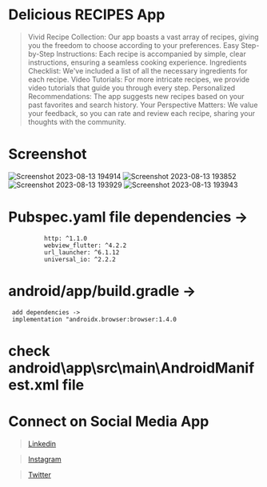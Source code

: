 # Delicious RECIPES App 

> Vivid Recipe Collection: Our app boasts a vast array of recipes, giving you the freedom to choose according to your preferences.
> Easy Step-by-Step Instructions: Each recipe is accompanied by simple, clear instructions, ensuring a seamless cooking experience.
> Ingredients Checklist: We've included a list of all the necessary ingredients for each recipe.
> Video Tutorials: For more intricate recipes, we provide video tutorials that guide you through every step.
> Personalized Recommendations: The app suggests new recipes based on your past favorites and search history.
> Your Perspective Matters: We value your feedback, so you can rate and review each recipe, sharing your thoughts with the community.

# Screenshot

![Screenshot 2023-08-13 194914](https://github.com/amitasj7/Delicious-Kitchen-An-Exciting-Recipe-App/assets/100951495/da36414e-8ffa-4828-81b2-a08f993ae194)
![Screenshot 2023-08-13 193852](https://github.com/amitasj7/Delicious-Kitchen-An-Exciting-Recipe-App/assets/100951495/8a151f19-38d2-4746-9288-f77679756b0d)
![Screenshot 2023-08-13 193929](https://github.com/amitasj7/Delicious-Kitchen-An-Exciting-Recipe-App/assets/100951495/78736e61-3c44-466e-bd87-83bebaaa25e9)
![Screenshot 2023-08-13 193943](https://github.com/amitasj7/Delicious-Kitchen-An-Exciting-Recipe-App/assets/100951495/27aba0a2-ec6b-4f0d-b32d-6a58825a95d4)


# Pubspec.yaml file dependencies -> 
              http: ^1.1.0
              webview_flutter: ^4.2.2
              url_launcher: ^6.1.12
              universal_io: ^2.2.2
            
  

# android/app/build.gradle -> 
     add dependencies ->
     implementation "androidx.browser:browser:1.4.0

# check android\app\src\main\AndroidManifest.xml file 




# Connect on Social Media App
> [Linkedin](https://www.linkedin.com/in/amit-asj-184729213/)

> [Instagram](https://www.instagram.com/amit.asj.7/)

> [Twitter]( https://twitter.com/amit_asj)
